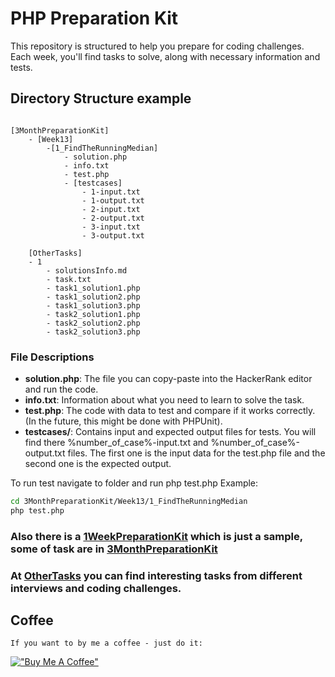 
# PHP Preparation Kit

This repository is structured to help you prepare for coding challenges. Each week, you'll find tasks to solve, along with necessary information and tests.

## Directory Structure example
```

[3MonthPreparationKit]
    - [Week13]
        -[1_FindTheRunningMedian]
            - solution.php
            - info.txt
            - test.php
            - [testcases]
                - 1-input.txt
                - 1-output.txt
                - 2-input.txt
                - 2-output.txt
                - 3-input.txt
                - 3-output.txt
        
    [OtherTasks]
    - 1
        - solutionsInfo.md
        - task.txt
        - task1_solution1.php
        - task1_solution2.php
        - task1_solution3.php
        - task2_solution1.php
        - task2_solution2.php
        - task2_solution3.php
```

### File Descriptions

- **solution.php**: The file you can copy-paste into the HackerRank editor and run the code.
- **info.txt**: Information about what you need to learn to solve the task.
- **test.php**: The code with data to test and compare if it works correctly. (In the future, this might be done with PHPUnit).
- **testcases/**: Contains input and expected output files for tests. You will find there %number_of_case%-input.txt and %number_of_case%-output.txt files. The first one is the input data for the test.php file and the second one is the expected output.

To run test navigate to folder and run php test.php
Example:
```bash
cd 3MonthPreparationKit/Week13/1_FindTheRunningMedian
php test.php
```

### Also there is a [1WeekPreparationKit](1WeekPreparationKit) which is just a sample, some of task are in [3MonthPreparationKit](3MonthPreparationKit)
### At [OtherTasks](OtherTasks) you can find interesting tasks from different interviews and coding challenges.
## Coffee

    If you want to by me a coffee - just do it:

[!["Buy Me A Coffee"](https://www.buymeacoffee.com/assets/img/custom_images/orange_img.png)](https://www.buymeacoffee.com/swayoleg)
